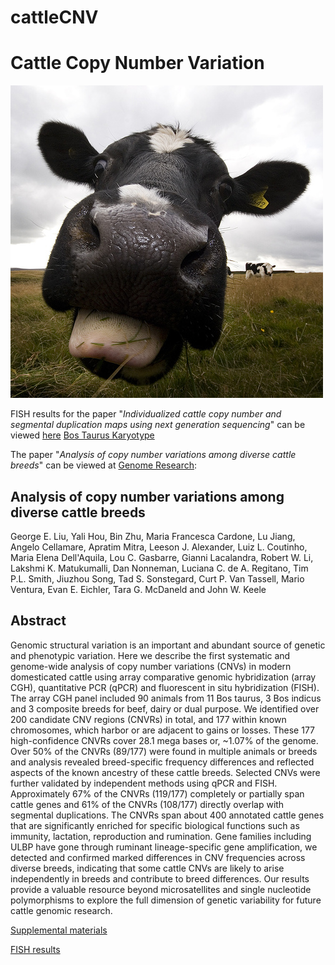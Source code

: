 # cattleCNV

# Cattle Copy Number Variation

![cows](cows.jpg)

FISH results for the paper "*Individualized cattle copy number and segmental duplication maps using next generation sequencing*" can be viewed [here](FISH_results_51.md) [Bos Taurus Karyotype](Karyotype.md)

The paper "*Analysis of copy number variations among diverse cattle breeds*" can be viewed at [Genome Research](http://genome.cshlp.org/content/early/2010/03/05/gr.105403.110.abstract):

## Analysis of copy number variations among diverse cattle breeds

George E. Liu, Yali Hou, Bin Zhu, Maria Francesca Cardone, Lu Jiang, Angelo Cellamare, Apratim Mitra, Leeson J. Alexander, Luiz L. Coutinho, Maria Elena Dell'Aquila, Lou C. Gasbarre, Gianni Lacalandra, Robert W. Li, Lakshmi K. Matukumalli, Dan Nonneman, Luciana C. de A. Regitano, Tim P.L. Smith, Jiuzhou Song, Tad S. Sonstegard, Curt P. Van Tassell, Mario Ventura, Evan E. Eichler, Tara G. McDaneld and John W. Keele

## Abstract

Genomic structural variation is an important and abundant source of genetic and phenotypic variation. Here we describe the first systematic and genome-wide analysis of copy number variations (CNVs) in modern domesticated cattle using array comparative genomic hybridization (array CGH), quantitative PCR (qPCR) and fluorescent in situ hybridization (FISH). The array CGH panel included 90 animals from 11 Bos taurus, 3 Bos indicus and 3 composite breeds for beef, dairy or dual purpose. We identified over 200 candidate CNV regions (CNVRs) in total, and 177 within known chromosomes, which harbor or are adjacent to gains or losses. These 177 high-confidence CNVRs cover 28.1 mega bases or, ~1.07% of the genome. Over 50% of the CNVRs (89/177) were found in multiple animals or breeds and analysis revealed breed-specific frequency differences and reflected aspects of the known ancestry of these cattle breeds. Selected CNVs were further validated by independent methods using qPCR and FISH. Approximately 67% of the CNVRs (119/177) completely or partially span cattle genes and 61% of the CNVRs (108/177) directly overlap with segmental duplications. The CNVRs span about 400 annotated cattle genes that are significantly enriched for specific biological functions such as immunity, lactation, reproduction and rumination. Gene families including ULBP have gone through ruminant lineage-specific gene amplification, we detected and confirmed marked differences in CNV frequencies across diverse breeds, indicating that some cattle CNVs are likely to arise independently in breeds and contribute to breed differences. Our results provide a valuable resource beyond microsatellites and single nucleotide polymorphisms to explore the full dimension of genetic variability for future cattle genomic research.

[Supplemental materials](http://genome.cshlp.org/content/early/2010/03/05/gr.105403.110/suppl/DC1)

[FISH results](FISH_results_51.md)
